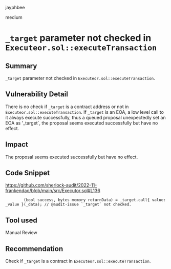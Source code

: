 jayphbee

medium

# `_target` parameter not checked in `Executeor.sol::executeTransaction`

## Summary
`_target` parameter not checked in `Executeor.sol::executeTransaction`.

## Vulnerability Detail
There is no check if `_target` is a contract address or not in `Executeor.sol::executeTransaction`. If `_target` is an EOA, a low level call to it always execute successfully, thus a queued proposal unexpectedly set an EOA as '_target`, the proposal seems executed successfully but have no effect.

## Impact
The proposal seems executed successfully but have no effect.

## Code Snippet
https://github.com/sherlock-audit/2022-11-frankendao/blob/main/src/Executor.sol#L136
```solidity
        (bool success, bytes memory returnData) = _target.call{ value: _value }(_data); // @audit-issue `_target` not checked.
```
## Tool used

Manual Review

## Recommendation
Check if `_target` is a contract  in `Executeor.sol::executeTransaction`.
